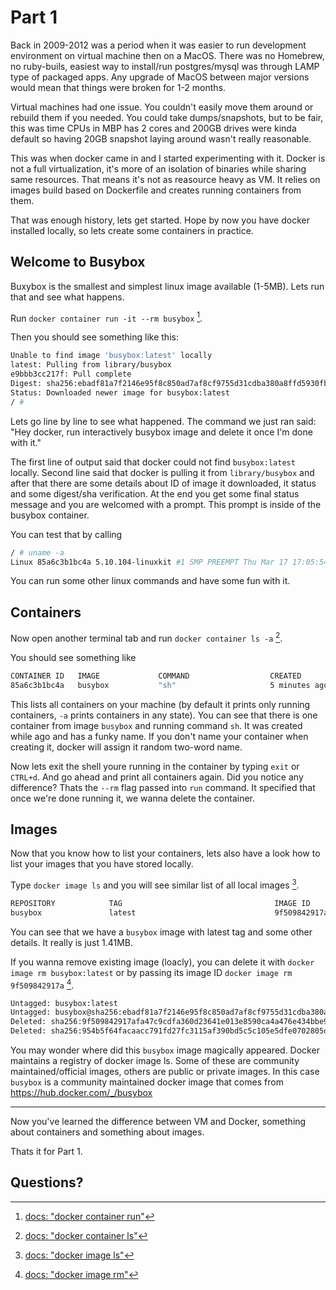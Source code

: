 # Part 1

Back in 2009-2012 was a period when it was easier to run development environment on virtual machine then on a MacOS. There was no Homebrew, no ruby-buils, easiest way to install/run postgres/mysql was through LAMP type of packaged apps. Any upgrade of MacOS between major versions would mean that things were broken for 1-2 months.

Virtual machines had one issue. You couldn't easily move them around or rebuild them if you needed. You could take dumps/snapshots, but to be fair, this was time CPUs in MBP has 2 cores and 200GB drives were kinda default so having 20GB snapshot laying around wasn't really reasonable.

This was when docker came in and I started experimenting with it. Docker is not a full virtualization, it's more of an isolation of binaries while sharing same resources. That means it's not as reasource heavy as VM. It relies on images build based on Dockerfile and creates running containers from them.

That was enough history, lets get started. Hope by now you have docker installed locally, so lets create some containers in practice.

## Welcome to Busybox
Buxybox is the smallest and simplest linux image available (1-5MB). Lets run that and see what happens.

Run `docker container run -it --rm busybox` [^1].

Then you should see something like this:

```sh
Unable to find image 'busybox:latest' locally
latest: Pulling from library/busybox
e9bbb3cc217f: Pull complete
Digest: sha256:ebadf81a7f2146e95f8c850ad7af8cf9755d31cdba380a8ffd5930fba5996095
Status: Downloaded newer image for busybox:latest
/ #
```

Lets go line by line to see what happened. The command we just ran said: "Hey docker, run interactively busybox image and delete it once I'm done with it."

The first line of output said that docker could not find `busybox:latest` locally. Second line said that docker is pulling it from `library/busybox` and after that there are some details about ID of image it downloaded, it status and some digest/sha verification. At the end you get some final status message and you are welcomed with a prompt. This prompt is inside of the busybox container.

You can test that by calling

```sh
/ # uname -a
Linux 85a6c3b1bc4a 5.10.104-linuxkit #1 SMP PREEMPT Thu Mar 17 17:05:54 UTC 2022 aarch64 GNU/Linux
```

You can run some other linux commands and have some fun with it.

## Containers
Now open another terminal tab and run `docker container ls -a` [^2].

You should see something like

```sh
CONTAINER ID   IMAGE             COMMAND                  CREATED         STATUS         PORTS      NAMES
85a6c3b1bc4a   busybox           "sh"                     5 minutes ago   Up 5 minutes              vibrant_maxwell
```

This lists all containers on your machine (by default it prints only running containers, `-a` prints containers in any state). You can see that there is one container from image `busybox` and running command `sh`. It was created while ago and has a funky name. If you don't name your container when creating it, docker will assign it random two-word name.

Now lets exit the shell youre running in the container by typing `exit` or `CTRL+d`. And go ahead and print all containers again. Did you notice any difference? Thats the `--rm` flag passed into `run` command. It specified that once we're done running it, we wanna delete the container.

## Images
Now that you know how to list your containers, lets also have a look how to list your images that you have stored locally.

Type `docker image ls` and you will see similar list of all local images [^3].

```sh
REPOSITORY            TAG                                  IMAGE ID       CREATED        SIZE
busybox               latest                               9f509842917a   5 days ago     1.41MB
```

You can see that we have a `busybox` image with latest tag and some other details. It really is just 1.41MB.

If you wanna remove existing image (loacly), you can delete it  with `docker image rm busybox:latest` or by passing its image ID `docker image rm 9f509842917a` [^4].

```sh
Untagged: busybox:latest
Untagged: busybox@sha256:ebadf81a7f2146e95f8c850ad7af8cf9755d31cdba380a8ffd5930fba5996095
Deleted: sha256:9f509842917afa47c9cdfa360d23641e013e8590ca4a476e434bbe9c4fda41be
Deleted: sha256:954b5f64facaacc791fd27fc3115af390bd5c5c105e5dfe0702805d95a126e5d
```

You may wonder where did this `busybox` image magically  appeared. Docker maintains a registry of docker image ls. Some of these are community maintained/official images, others are public or private images. In this case `busybox` is a community maintained docker image that comes from https://hub.docker.com/_/busybox

---
Now you've learned the difference between VM and Docker, something about containers and something about images.

Thats it for Part 1.

## Questions?


[^1]: [docs: "docker container run"](https://docs.docker.com/engine/reference/commandline/run/)
[^2]: [docs: "docker container ls"](https://docs.docker.com/engine/reference/commandline/ps/)
[^3]: [docs: "docker image ls"](https://docs.docker.com/engine/reference/commandline/images/)
[^4]: [docs: "docker image rm"](https://docs.docker.com/engine/reference/commandline/rmi/)
